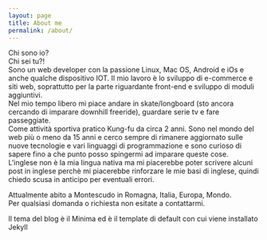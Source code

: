 ```yaml
---
layout: page
title: About me
permalink: /about/
---
```


Chi sono io?  
Chi sei tu?!  
Sono un web developer con la passione Linux, Mac OS, Android e iOs e anche qualche dispositivo IOT. 
Il mio lavoro è lo sviluppo di e-commerce e siti web, soprattutto per la parte riguardante front-end e sviluppo di moduli aggiuntivi.  
Nel mio tempo libero mi piace andare in skate/longboard (sto ancora cercando di imparare downhill freeride), guardare serie tv e fare passeggiate.  
Come attività sportiva pratico Kung-fu da circa 2 anni.
Sono nel mondo del web più o meno da 15 anni e cerco sempre di rimanere aggiornato sulle nuove tecnologie e vari linguaggi di programmazione e sono curioso di sapere fino a che punto posso spingermi ad imparare queste cose.  
L'inglese non è la mia lingua nativa ma mi piacerebbe poter scrivere alcuni post in inglese perchè mi piacerebbe rinforzare le mie basi di inglese, quindi chiedo scusa in anticipo per eventuali errori.

Attualmente abito a Montescudo in Romagna, Italia, Europa, Mondo.  
Per qualsiasi domanda o richiesta non esitate a contattarmi.  

Il tema del blog è il Minima ed è il template di default con cui viene installato Jekyll
